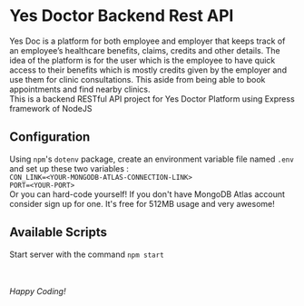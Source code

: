 # Yes Doctor Backend Rest API
Yes Doc is a platform for both employee and employer that keeps track of an employee’s
healthcare benefits, claims, credits and other details. The idea of the platform is for the user
which is the employee to have quick access to their benefits which is mostly credits given by the
employer and use them for clinic consultations. This aside from being able to book
appointments and find nearby clinics.<br/>
This is a backend RESTful API project for Yes Doctor Platform using Express framework of NodeJS
<br/>
## Configuration
Using `npm`'s `dotenv` package, create an environment variable file named `.env` and set up these two variables : <br/>
`CON_LINK=<YOUR-MONGODB-ATLAS-CONNECTION-LINK>`<br/>
`PORT=<YOUR-PORT>`<br/>
Or you can hard-code yourself! If you don't have MongoDB Atlas account consider sign up for one. It's free for 512MB usage and very awesome!
<br/>
## Available Scripts
Start server with the command `npm start`

<br/><br/>
*Happy Coding!*
